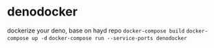 # denodocker
 dockerize your deno, base on hayd repo
```docker-compose build```
```docker-compose up -d```
```docker-compose run --service-ports denodocker```
